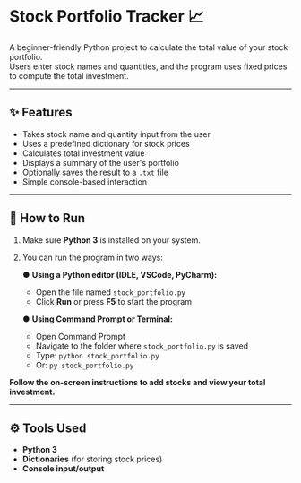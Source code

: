 # Stock Portfolio Tracker 📈

A beginner-friendly Python project to calculate the total value of your stock portfolio.  
Users enter stock names and quantities, and the program uses fixed prices to compute the total investment.

---

## ✨ Features

- Takes stock name and quantity input from the user  
- Uses a predefined dictionary for stock prices  
- Calculates total investment value  
- Displays a summary of the user's portfolio 
- Optionally saves the result to a `.txt` file   
- Simple console-based interaction  

---

## 🚀 How to Run

1. Make sure **Python 3** is installed on your system.  
2. You can run the program in two ways:

   ● **Using a Python editor (IDLE, VSCode, PyCharm):**  
   - Open the file named `stock_portfolio.py`  
   - Click **Run** or press **F5** to start the program  

   ● **Using Command Prompt or Terminal:**  
   - Open Command Prompt  
   - Navigate to the folder where `stock_portfolio.py` is saved  
   - Type: `python stock_portfolio.py`  
   - Or: `py stock_portfolio.py`  

**Follow the on-screen instructions to add stocks and view your total investment.**

---

## ⚙️ Tools Used

- **Python 3**  
- **Dictionaries** (for storing stock prices)  
- **Console input/output**
